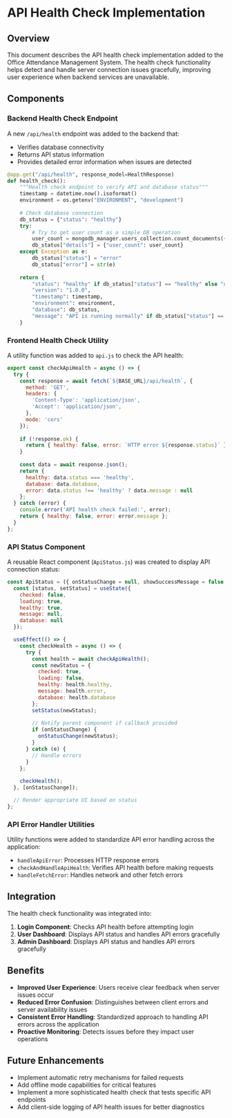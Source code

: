 # API Health Check Implementation

## Overview

This document describes the API health check implementation added to the Office Attendance Management System. The health check functionality helps detect and handle server connection issues gracefully, improving user experience when backend services are unavailable.

## Components

### Backend Health Check Endpoint

A new `/api/health` endpoint was added to the backend that:

- Verifies database connectivity
- Returns API status information
- Provides detailed error information when issues are detected

```python
@app.get("/api/health", response_model=HealthResponse)
def health_check():
    """Health check endpoint to verify API and database status"""
    timestamp = datetime.now().isoformat()
    environment = os.getenv("ENVIRONMENT", "development")
    
    # Check database connection
    db_status = {"status": "healthy"}
    try:
        # Try to get user count as a simple DB operation
        user_count = mongodb_manager.users_collection.count_documents({})
        db_status["details"] = {"user_count": user_count}
    except Exception as e:
        db_status["status"] = "error"
        db_status["error"] = str(e)
    
    return {
        "status": "healthy" if db_status["status"] == "healthy" else "unhealthy",
        "version": "1.0.0",
        "timestamp": timestamp,
        "environment": environment,
        "database": db_status,
        "message": "API is running normally" if db_status["status"] == "healthy" else "Database connection issues detected"
    }
```

### Frontend Health Check Utility

A utility function was added to `api.js` to check the API health:

```javascript
export const checkApiHealth = async () => {
  try {
    const response = await fetch(`${BASE_URL}/api/health`, {
      method: 'GET',
      headers: {
        'Content-Type': 'application/json',
        'Accept': 'application/json',
      },
      mode: 'cors'
    });
    
    if (!response.ok) {
      return { healthy: false, error: `HTTP error ${response.status}` };
    }
    
    const data = await response.json();
    return { 
      healthy: data.status === 'healthy', 
      database: data.database,
      error: data.status !== 'healthy' ? data.message : null 
    };
  } catch (error) {
    console.error('API health check failed:', error);
    return { healthy: false, error: error.message };
  }
};
```

### API Status Component

A reusable React component (`ApiStatus.js`) was created to display API connection status:

```javascript
const ApiStatus = ({ onStatusChange = null, showSuccessMessage = false }) => {
  const [status, setStatus] = useState({
    checked: false,
    loading: true,
    healthy: true,
    message: null,
    database: null
  });

  useEffect(() => {
    const checkHealth = async () => {
      try {
        const health = await checkApiHealth();
        const newStatus = {
          checked: true,
          loading: false,
          healthy: health.healthy,
          message: health.error,
          database: health.database
        };
        setStatus(newStatus);
        
        // Notify parent component if callback provided
        if (onStatusChange) {
          onStatusChange(newStatus);
        }
      } catch (e) {
        // Handle errors
      }
    };
    
    checkHealth();
  }, [onStatusChange]);

  // Render appropriate UI based on status
};
```

### API Error Handler Utilities

Utility functions were added to standardize API error handling across the application:

- `handleApiError`: Processes HTTP response errors
- `checkAndHandleApiHealth`: Verifies API health before making requests
- `handleFetchError`: Handles network and other fetch errors

## Integration

The health check functionality was integrated into:

1. **Login Component**: Checks API health before attempting login
2. **User Dashboard**: Displays API status and handles API errors gracefully
3. **Admin Dashboard**: Displays API status and handles API errors gracefully

## Benefits

- **Improved User Experience**: Users receive clear feedback when server issues occur
- **Reduced Error Confusion**: Distinguishes between client errors and server availability issues
- **Consistent Error Handling**: Standardized approach to handling API errors across the application
- **Proactive Monitoring**: Detects issues before they impact user operations

## Future Enhancements

- Implement automatic retry mechanisms for failed requests
- Add offline mode capabilities for critical features
- Implement a more sophisticated health check that tests specific API endpoints
- Add client-side logging of API health issues for better diagnostics